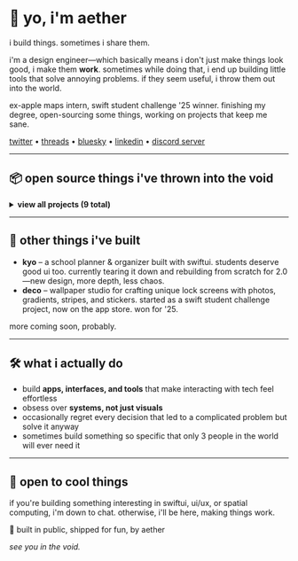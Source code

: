 # 👋 yo, i'm aether

i build things. sometimes i share them.

i'm a design engineer—which basically means i don't just make things look good, i make them **work**. sometimes while doing that, i end up building little tools that solve annoying problems. if they seem useful, i throw them out into the world.

ex-apple maps intern, swift student challenge '25 winner. finishing my degree, open-sourcing some things, working on projects that keep me sane.

[twitter](https://x.com/AetherAurelia) • [threads](https://www.threads.net/@aetheraurelia) • [bluesky](https://bsky.app/profile/aethers.world) • [linkedin](https://www.linkedin.com/in/willjones24) • [discord server](https://discord.gg/6NHhAvwbXV)



---

## 📦 open source things i've thrown into the void

<details>
<summary><strong>view all projects (9 total)</strong></summary>

| | project | what it does |
|---|---------|--------------|
| <img src="https://github.com/Aeastr/Portal/blob/main/assets/icon.png" alt="Portal" width="45"> | **[Portal](https://github.com/Aeastr/Portal)** | seamless element transitions across root, sheets, and navigation pushes in SwiftUI. flexible af. portals, basically. |
| <img src="https://github.com/Aeastr/UniversalGlass/blob/main/assets/icon.png" alt="NotchMyProblem" width="45"> | **[UniversalGlass](https://github.com/Aeastr/UniversalGlass)** | desc pending. |
| <img src="https://github.com/Aeastr/NotchMyProblem/blob/main/assets/icon.png" alt="NotchMyProblem" width="45"> | **[NotchMyProblem](https://github.com/Aeastr/NotchMyProblem)** | wanted buttons that perfectly hug the iphone cutout. positioning shouldn't be that hard, so i made this. |
| <img src="https://github.com/Aeastr/RenderMeThis/blob/main/assets/icon.png" alt="RenderMeThis" width="45"> | **[RenderMeThis](https://github.com/Aeastr/RenderMeThis)** | useful for optimizing view rendering/computation. needed it during deco development, hope others find use. |
| <img src="https://github.com/Aeastr/MenuWithAView/blob/main/assets/icon.png" alt="MenuWithAView" width="45"> | **[MenuWithAView](https://github.com/Aeastr/MenuWithAView)** | imessage has a really cool menu accessory, this lets you add your own to any context menu. use with **care**. |
| <img src="https://github.com/Aeastr/GlowGetter/blob/main/assets/icon.png" alt="GlowGetter" width="45"> | **[GlowGetter](https://github.com/Aeastr/GlowGetter)** | elements being brighter than the rest of the screen seemed cool for some UI ideas. this lets you do that. |
| <img src="https://github.com/Aeastr/LogOutLoud/blob/main/assets/icon.png" alt="LogOutLoud" width="45"> | **[LogOutLoud](https://github.com/Aeastr/LogOutLoud)** | just what i use for logs in my apps. centralized and less boilerplate. |
| <img src="https://github.com/Aeastr/GlyphMeThat/blob/main/assets/icon.png" alt="GlyphMeThat" width="45"> | **[GlyphMeThat](https://github.com/Aeastr/GlyphMeThat)** | genmojis are kinda fun, they're backed by NSAdaptiveImageGlyph. wasn't exposed for SwiftUI + couldn't get them as images. this fixes that. |
| <img src="https://github.com/Aeastr/CursorBounds/blob/main/assets/icon.png" alt="CursorBounds" width="45"> | **[CursorBounds](https://github.com/Aeastr/CursorBounds)** | needed precise text cursor positions on macOS. accessibility API helped, but it's weird. now it's a package. |
| <img src="https://github.com/Aeastr/Garnish/blob/main/assets/icon.png" alt="Garnish" width="45"> | **[Garnish](https://github.com/Aeastr/Garnish)** | UI colors should just *work*. this helps. |

</details>

---

## 🚀 other things i've built
- **kyo** – a school planner & organizer built with swiftui. students deserve good ui too. currently tearing it down and rebuilding from scratch for 2.0—new design, more depth, less chaos.
- **deco** – wallpaper studio for crafting unique lock screens with photos, gradients, stripes, and stickers. started as a swift student challenge project, now on the app store. won for '25.

more coming soon, probably.

---

## 🛠 what i actually do
- build **apps, interfaces, and tools** that make interacting with tech feel effortless
- obsess over **systems, not just visuals**
- occasionally regret every decision that led to a complicated problem but solve it anyway
- sometimes build something so specific that only 3 people in the world will ever need it

---

## 🤝 open to cool things
if you're building something interesting in swiftui, ui/ux, or spatial computing, i'm down to chat. otherwise, i'll be here, making things work.

👾 built in public, shipped for fun, by aether

_see you in the void._
